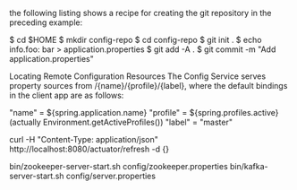 the following listing shows a recipe for creating the git repository in the preceding example:

$ cd $HOME
$ mkdir config-repo
$ cd config-repo
$ git init .
$ echo info.foo: bar > application.properties
$ git add -A .
$ git commit -m "Add application.properties"


 Locating Remote Configuration Resources
The Config Service serves property sources from /{name}/{profile}/{label}, where the default bindings in the client app are as follows:

"name" = ${spring.application.name}
"profile" = ${spring.profiles.active} (actually Environment.getActiveProfiles())
"label" = "master"


curl  -H "Content-Type: application/json" http://localhost:8080/actuator/refresh -d {}


bin/zookeeper-server-start.sh config/zookeeper.properties
bin/kafka-server-start.sh config/server.properties
